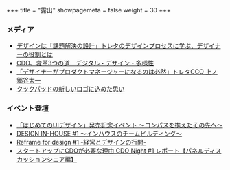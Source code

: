 +++
title = "露出"
showpagemeta = false
weight = 30
+++

<section>
  <h3>メディア</h3>
  <ul>
    <li><a href="https://seleck.cc/692">デザインは「課題解決の設計」トレタのデザインプロセスに学ぶ、デザイナーの役割とは</a></li>
    <li><a href="https://www.nikkei.com/article/DGXMZO28945310T00C18A4000000/">CDO、変革3つの道　デジタル・デザイン・多様性</a></li>
    <li><a href="https://careerhack.en-japan.com/report/detail/629">「デザイナーがプロダクトマネージャーになるのは必然」トレタCCO 上ノ郷谷太一</a></li>
    <li><a href="https://techlife.cookpad.com/entry/2014/09/05/114440">クックパッドの新しいロゴに込めた思い</a></li>
  </ul>
</section>
<section>
  <h3>イベント登壇</h3>
  <ul>
    <li><a href="https://techplay.jp/event/729447">「はじめてのUIデザイン」発売記念イベント 〜コンパスを携えたその先へ〜</a></li>
    <li><a href="https://connec-tive.com/blog/dih-vol1/">DESIGN IN-HOUSE&#xA0;#1 〜インハウスのチームビルディング〜</a></li>
    <li><a href="https://techplay.jp/event/605849">Reframe for design&#xA0;#1 -経営とデザインの行間-</a></li>
    <li><a href="https://goodpatch.com/blog/cdonight-01-senior/">スタートアップにCDOが必要な理由 CDO Night&#xA0;#1 レポート【パネルディスカッションシニア編】</a></li>
  </ul>
</section>

